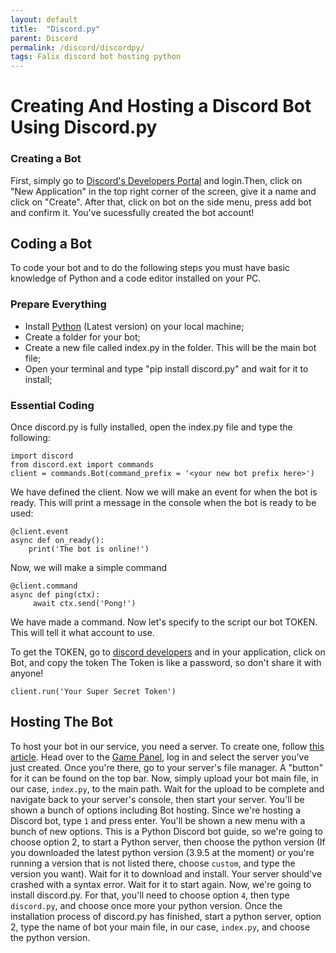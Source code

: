 ```yaml
---
layout: default
title:  "Discord.py"
parent: Discord
permalink: /discord/discordpy/
tags: Falix discord bot hosting python
---
```


# Creating And Hosting a Discord Bot Using Discord.py
### Creating a Bot
First, simply go to [Discord's Developers Portal](https://discord.com/developers/applications) and login.Then, click on "New Application" in the top right corner of the screen, give it a name and click on "Create". After that, click on bot on the side menu, press add bot and confirm it.
You've sucessfully created the bot account!

## Coding a Bot
To code your bot and to do the following steps you must have basic knowledge of Python and a code editor installed on your PC.

### Prepare Everything
* Install [Python](https://www.python.org/) (Latest version) on your local machine;
* Create a folder for your bot;
* Create a new file called index.py in the folder. This will be the main bot file;
* Open your terminal and type "pip install discord.py" and wait for it to install;

### Essential Coding

Once discord.py is fully installed, open the index.py file and type the following:
```
import discord
from discord.ext import commands
client = commands.Bot(command_prefix = '<your new bot prefix here>')
```

We have defined the client. Now we will make an event for when the bot is ready. This will print a message in the console when the bot is ready to be used:

```
@client.event
async def on_ready():
    print('The bot is online!')
```

Now, we will make a simple command

```
@client.command
async def ping(ctx):
     await ctx.send('Pong!')
```

We have made a command. Now let's specify to the script our bot TOKEN. This will tell it what account to use.

To get the TOKEN, go to [discord developers](https://discord.com/developers/applications) and in your application, click on Bot, and copy the token
The Token is like a password, so don't share it with anyone!

`client.run('Your Super Secret Token')`

## Hosting The Bot

To host your bot in our service, you need a server. To create one, follow [this article](https://help.falixnodes.net/falix/general/getting-started/#creating-a-server). Head over to the [Game Panel](https://panel.falixnodes.net), log in and select the server you've just created. Once you're there, go to your server's file manager. A "button" for it can be found on the top bar. Now, simply upload your bot main file, in our case, `index.py`, to the main path. Wait for the upload to be complete and navigate back to your server's console, then start your server. You'll be shown a bunch of options including Bot hosting. Since we're hosting a Discord bot, type `1` and press enter. You'll be shown a new menu with a bunch of new options. This is a Python Discord bot guide, so we're going to choose option 2, to start a Python server, then choose the python version (If you downloaded the latest python version (3.9.5 at the moment) or you're running a version that is not listed there, choose `custom`, and type the version you want). Wait for it to download and install. Your server should've crashed with a syntax error. Wait for it to start again. Now, we're going to install discord.py. For that, you'll need to choose option `4`, then type `discord.py`, and choose once more your python version. Once the installation process of discord.py has finished, start a python server, option 2, type the name of bot your main file, in our case, `index.py`, and choose the python version.
